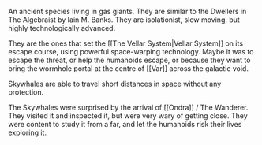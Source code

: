 An ancient species living in gas giants. They are similar to the Dwellers in The Algebraist by Iain M. Banks. They are isolationist, slow moving, but highly technologically advanced.

They are the ones that set the [[The Vellar System|Vellar System]] on its escape course, using powerful space-warping technology. Maybe it was to escape the threat, or help the humanoids escape, or because they want to bring the wormhole portal at the centre of [[Var]] across the galactic void.

Skywhales are able to travel short distances in space without any protection.

The Skywhales were surprised by the arrival of [[Ondra]] / The Wanderer. They visited it and inspected it, but were very wary of getting close. They were content to study it from a far, and let the humanoids risk their lives exploring it.